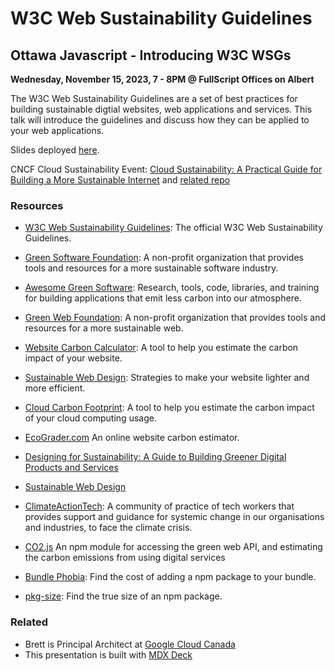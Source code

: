 # W3C Web Sustainability Guidelines

## Ottawa Javascript - Introducing W3C WSGs

**Wednesday, November 15, 2023, 7 - 8PM @ FullScript Offices on Albert**

The W3C Web Sustainability Guidelines are a set of best practices for building sustainable digtial websites, web applications and services. This talk will introduce the guidelines and discuss how they can be applied to your web applications.

Slides deployed [here](http://ottawajs-w3c-web-sustainability-guidelines.tackaberry.dev/).

CNCF Cloud Sustainability Event: [Cloud Sustainability: A Practical Guide for Building a More Sustainable Internet](https://community.cncf.io/events/details/cncf-ottawa-presents-kubecon-recap-cncf-sustainability-karpenter-gke-autopilot-and-more/)  and [related repo](https://github.com/tackaberry/cncf-cloud-sustainability)


### Resources

- [W3C Web Sustainability Guidelines](https://w3c.github.io/sustyweb/): The official W3C Web Sustainability Guidelines.
- [Green Software Foundation](https://greensoftware.foundation/): A non-profit organization that provides tools and resources for a more sustainable software industry.
- [Awesome Green Software](https://github.com/Green-Software-Foundation/awesome-green-software): Research, tools, code, libraries, and training for building applications that emit less carbon into our atmosphere.
- [Green Web Foundation](https://www.thegreenwebfoundation.org/): A non-profit organization that provides tools and resources for a more sustainable web.
- [Website Carbon Calculator](https://www.websitecarbon.com/): A tool to help you estimate the carbon impact of your website.
- [Sustainable Web Design](https://sustainablewebdesign.org/): Strategies to make your website lighter and more efficient.
- [Cloud Carbon Footprint](https://www.cloudcarbonfootprint.org/): A tool to help you estimate the carbon impact of your cloud computing usage.
- [EcoGrader.com](https://ecograder.com/) An online website carbon estimator.


- [Designing for Sustainability: A Guide to Building Greener Digital Products and Services](https://www.amazon.ca/Designing-Sustainability-Building-Products-Services/dp/1491935774)
- [Sustainable Web Design](https://abookapart.com/products/sustainable-web-design/)

- [ClimateActionTech](https://climateaction.tech/): A community of practice of tech workers that provides support and guidance for systemic change in our organisations and industries, to face the climate crisis.


- [CO2.js](https://github.com/thegreenwebfoundation/co2.js/) An npm module for accessing the green web API, and estimating the carbon emissions from using digital services
- [Bundle Phobia](https://bundlephobia.com/): Find the cost of adding a npm package to your bundle.
- [pkg-size](https://pkg-size.dev/): Find the true size of an npm package.



### Related

- Brett is Principal Architect at [Google Cloud Canada](https://www.google.com)
- This presentation is built with [MDX Deck](https://github.com/jxnblk/mdx-deck)



